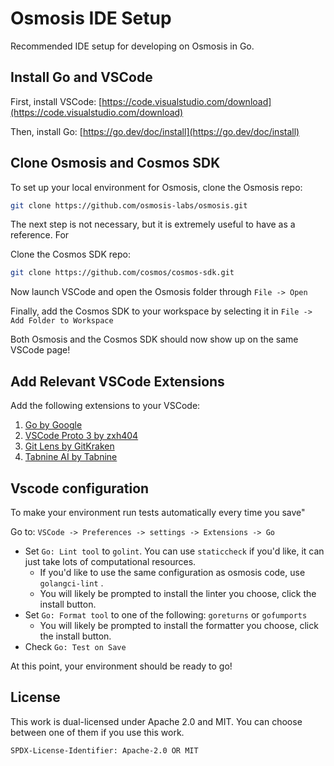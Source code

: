 # Osmosis IDE Setup
Recommended IDE setup for developing on Osmosis in Go.

## Install Go and VSCode

First, install VSCode: [https://code.visualstudio.com/download](https://code.visualstudio.com/download)

Then, install Go: [https://go.dev/doc/install](https://go.dev/doc/install)

## Clone Osmosis and Cosmos SDK
To set up your local environment for Osmosis, clone the Osmosis repo:

```bash
git clone https://github.com/osmosis-labs/osmosis.git
```

The next step is not necessary, but it is extremely useful to have as a reference. For

Clone the Cosmos SDK repo:
```bash
git clone https://github.com/cosmos/cosmos-sdk.git
```

Now launch VSCode and open the Osmosis folder through `File -> Open`

Finally, add the Cosmos SDK to your workspace by selecting it in `File -> Add Folder to Workspace`

Both Osmosis and the Cosmos SDK should now show up on the same VSCode page!

## Add Relevant VSCode Extensions
Add the following extensions to your VSCode:
1. [Go by Google](https://marketplace.visualstudio.com/items?itemName=golang.Go)
2. [VSCode Proto 3 by zxh404](https://marketplace.visualstudio.com/items?itemName=zxh404.vscode-proto3)
3. [Git Lens by GitKraken](https://marketplace.visualstudio.com/items?itemName=eamodio.gitlens)
4. [Tabnine AI by Tabnine](https://marketplace.visualstudio.com/items?itemName=TabNine.tabnine-vscode)

## Vscode configuration

To make your environment run tests automatically every time you save"

Go to: `VSCode -> Preferences -> settings -> Extensions -> Go`

* Set `Go: Lint tool` to `golint`. You can use `staticcheck` if you'd like, it can just take lots of computational resources.
    * If you'd like to use the same configuration as osmosis code, use `golangci-lint` .
    * You will likely be prompted to install the linter you choose, click the install button.
* Set `Go: Format tool` to one of the following: `goreturns` or `gofumports`
    * You will likely be prompted to install the formatter you choose, click the install button.
* Check `Go: Test on Save`


At this point, your environment should be ready to go!

## License

This work is dual-licensed under Apache 2.0 and MIT.
You can choose between one of them if you use this work.

`SPDX-License-Identifier: Apache-2.0 OR MIT`
